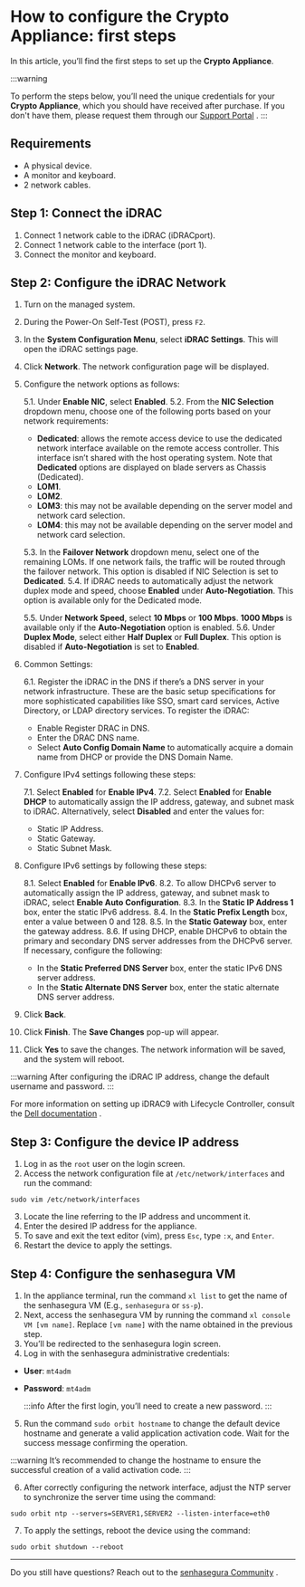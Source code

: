 # How to configure the Crypto Appliance: first steps

In this article, you’ll find the first steps to set up the **Crypto Appliance**.

 :::warning 

To perform the steps below, you’ll need the unique credentials for your **Crypto Appliance**, which you should have received after purchase. If you don't have them, please request them through our [Support Portal](https://suporte.senhasegura.com.br/en/support/login) .
:::
## Requirements

* A physical device.
* A monitor and keyboard.
* 2 network cables.


## Step 1: Connect the iDRAC

1. Connect 1 network cable to the iDRAC (iDRACport).
2. Connect 1 network cable to the interface (port 1).
3. Connect the monitor and keyboard.



## Step 2: Configure the iDRAC Network


1. Turn on the managed system.
2. During the Power-On Self-Test (POST), press `F2`.
3. In the **System Configuration Menu**, select **iDRAC Settings**. This will open the iDRAC settings page.
4. Click **Network**. The network configuration page will be displayed.
5. Configure the network options as follows:
    
    5.1. Under **Enable NIC**, select **Enabled**.
    5.2. From the **NIC Selection** dropdown menu, choose one of the following ports based on your network requirements:

    * **Dedicated**: allows the remote access device to use the dedicated network interface available on the remote access controller. This interface isn’t shared with the host operating system. Note that **Dedicated** options are displayed on blade servers as Chassis (Dedicated).
    * **LOM1**.
    * **LOM2**.
    * **LOM3**: this may not be available depending on the server model and network card selection.
    * **LOM4**: this may not be available depending on the server model and network card selection.

    5.3. In the **Failover Network** dropdown menu, select one of the remaining LOMs. If one network fails, the traffic will be routed through the failover network. This option is disabled if NIC Selection is set to **Dedicated**. 
    5.4. If iDRAC needs to automatically adjust the network duplex mode and speed, choose **Enabled** under **Auto-Negotiation**. This option is available only for the Dedicated mode.


    5.5. Under **Network Speed**, select **10 Mbps** or **100 Mbps**. **1000 Mbps** is available only if the **Auto-Negotiation** option is enabled.
    5.6. Under **Duplex Mode**, select either **Half Duplex** or **Full Duplex**. This option is disabled if **Auto-Negotiation** is set to **Enabled**.

6. Common Settings:
    
    6.1. Register the iDRAC in the DNS if there’s a DNS server in your network infrastructure. These are the basic setup specifications for more sophisticated capabilities like SSO, smart card services, Active Directory, or LDAP directory services. To register the iDRAC:



    * Enable Register DRAC in DNS.
    * Enter the DRAC DNS name.
    * Select **Auto Config Domain Name** to automatically acquire a domain name from DHCP or provide the DNS Domain Name.


7. Configure IPv4 settings following these steps:
    
    7.1. Select **Enabled** for **Enable IPv4**.
    7.2. Select **Enabled** for **Enable DHCP** to automatically assign the IP address, gateway, and subnet mask to iDRAC. Alternatively, select **Disabled** and enter the values for:

    * Static IP Address.
    * Static Gateway.
    * Static Subnet Mask.

8. Configure IPv6 settings by following these steps:
    
    8.1. Select **Enabled** for **Enable IPv6**.
    8.2. To allow DHCPv6 server to automatically assign the IP address, gateway, and subnet mask to iDRAC, select **Enable Auto Configuration**.
    8.3. In the **Static IP Address 1** box, enter the static IPv6 address.
    8.4. In the **Static Prefix Length** box, enter a value between 0 and 128.
    8.5.  In the **Static Gateway** box, enter the gateway address.
    8.6. If using DHCP, enable DHCPv6 to obtain the primary and secondary DNS server addresses from the DHCPv6 server. If necessary, configure the following:



    * In the **Static Preferred DNS Server** box, enter the static IPv6 DNS server address.
    * In the **Static Alternate DNS Server** box, enter the static alternate DNS server address.


9. Click **Back**.
10. Click **Finish**. The **Save Changes** pop-up will appear.
11. Click **Yes** to save the changes. The network information will be saved, and the system will reboot.


 :::warning
After configuring the iDRAC IP address, change the default username and password.
:::

For more information on setting up iDRAC9 with Lifecycle Controller, consult the [Dell documentation](https://www.dell.com/support/kbdoc/en-us/000177212/dell-poweredge-how-to-configure-the-idrac9-and-the-lifecycle-controller-network-ip?lwp=rt) .

## Step 3: Configure the device IP address


1. Log in as the `root` user on the login screen.
2. Access the network configuration file at `/etc/network/interfaces` and run the command:
```Shell
sudo vim /etc/network/interfaces
```

3. Locate the line referring to the IP address and uncomment it.
4. Enter the desired IP address for the appliance.
5. To save and exit the text editor (vim), press `Esc`, type `:x`, and `Enter`.
6. Restart the device to apply the settings.


## Step 4: Configure the senhasegura VM

1. In the appliance terminal, run the command `xl list` to get the name of the senhasegura VM (E.g., `senhasegura` or `ss-p`).
2. Next, access the senhasegura VM by running the command `xl console VM [vm name]`. Replace `[vm name]` with the name obtained in the previous step.
3. You’ll be redirected to the senhasegura login screen.
4. Log in with the senhasegura administrative credentials:

* **User**: `mt4adm`
* **Password**: `mt4adm` 

   :::info
  After the first login, you’ll need to create a new password.
  :::


5. Run the command `sudo orbit hostname` to change the default device hostname and generate a valid application activation code. Wait for the success message confirming the operation.

 :::warning
It’s recommended to change the hostname to ensure the successful creation of a valid activation code.
:::

6.  After correctly configuring the network interface, adjust the NTP server to synchronize the server time using the command:

```Shell
sudo orbit ntp --servers=SERVER1,SERVER2 --listen-interface=eth0
```
7. To apply the settings, reboot the device using the command:
```Shell
sudo orbit shutdown --reboot
```

* * *
Do you still have questions? Reach out to the [senhasegura Community](https://community.senhasegura.io/) .
